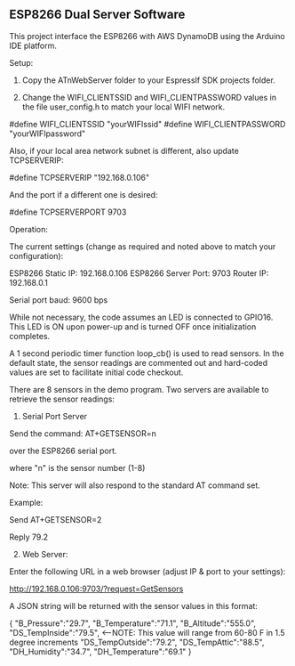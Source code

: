 <h2><strong>ESP8266 Dual Server Software</strong></h2>

This project interface the ESP8266 with AWS DynamoDB using the Arduino IDE platform.

Setup:

1. Copy the ATnWebServer folder to your EspressIf SDK projects folder.

2. Change the WIFI_CLIENTSSID and WIFI_CLIENTPASSWORD values in the file user_config.h 
to match your local WIFI network.

#define WIFI_CLIENTSSID		"yourWIFIssid"
#define WIFI_CLIENTPASSWORD	"yourWIFIpassword"

Also, if your local area network subnet is different, also update TCPSERVERIP:

#define TCPSERVERIP			"192.168.0.106"

And the port if a different one is desired:

#define TCPSERVERPORT		9703

Operation:

The current settings (change as required and noted above to match your configuration):

ESP8266 Static IP: 192.168.0.106
ESP8266 Server Port: 9703
Router IP: 192.168.0.1

Serial port baud: 9600 bps 

While not necessary, the code assumes an LED is connected to GPIO16. This LED is ON upon 
power-up and is turned OFF once initialization completes.

A 1 second periodic timer function loop_cb() is used to read sensors. In the default state, 
the sensor readings are commented out and hard-coded values are set to facilitate initial code
checkout.

There are 8 sensors in the demo program. Two servers are available to retrieve the sensor 
readings:

1. Serial Port Server

Send the command: AT+GETSENSOR=n<cr><lf>

over the ESP8266 serial port.

where "n" is the sensor number (1-8)

Note: This server will also respond to the standard AT command set.

Example:

Send
AT+GETSENSOR=2<cr><lf>

Reply
79.2

2. Web Server:

Enter the following URL in a web browser (adjust IP & port to your settings):

http://192.168.0.106:9703/?request=GetSensors

A JSON string will be returned with the sensor values in this format:

{
"B_Pressure":"29.7",
"B_Temperature":"71.1",
"B_Altitude":"555.0",
"DS_TempInside":"79.5",    <--NOTE: This value will range from 60-80 F in 1.5 degree increments
"DS_TempOutside":"79.2",
"DS_TempAttic":"88.5",
"DH_Humidity":"34.7",
"DH_Temperature":"69.1"
}
